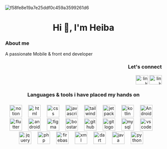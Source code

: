 
![f58fe8e19a7e25ddf0c459a3599261d6](https://github.com/user-attachments/assets/4a6be143-3e9d-43bc-b5e6-42cc6ebb34cf)



<h1 align="center">Hi 👋, I'm Heiba</h1>


###

<h3>About me</h3>
<p align="left">A passionate Mobile & front end developer </p>



<div align="right">
  <h3>Let's connect</h3>
<p >
<a href="[https://linkedin.com/in/link](https://www.linkedin.com/in/hiba-moukhlij/)" target="blank"><img align="center" src="https://raw.githubusercontent.com/rahuldkjain/github-profile-readme-generator/master/src/images/icons/Social/linked-in-alt.svg" alt="link" height="30" width="40" /></a>
<a href="[https://www.leetcode.com/link](https://leetcode.com/u/hebamkj/)" target="blank"><img align="center" src="https://raw.githubusercontent.com/rahuldkjain/github-profile-readme-generator/master/src/images/icons/Social/leet-code.svg" alt="link" height="30" width="40" /></a>
</p>
</div>

<h3 align="center">Languages & tools i have placed my hands on </h3>

###

<div align="center">
  <img src="https://cdn.jsdelivr.net/gh/devicons/devicon@latest/icons/notion/notion-original.svg" height="40" alt="notion logo"  />
  <img width="12" />
  <img src="https://cdn.jsdelivr.net/gh/devicons/devicon@latest/icons/html5/html5-original.svg" height="40" alt="html logo"  />
  <img width="12" />
  <img src="https://cdn.jsdelivr.net/gh/devicons/devicon@latest/icons/css3/css3-original.svg" height="40" alt="css logo"  />
  <img width="12" />
  <img src="https://cdn.jsdelivr.net/gh/devicons/devicon/icons/javascript/javascript-original.svg" height="40" alt="javascript logo"  />
  <img width="12" />
  <img src="https://cdn.jsdelivr.net/gh/devicons/devicon@latest/icons/tailwindcss/tailwindcss-original.svg" height="40" alt="tailwind logo"  />
  <img width="12" />
  <img src="https://cdn.jsdelivr.net/gh/devicons/devicon@latest/icons/jetpackcompose/jetpackcompose-original.svg" height="40" alt="jetpackcompose logo"  />
  <img width="12" />
  <img src="https://cdn.jsdelivr.net/gh/devicons/devicon@latest/icons/kotlin/kotlin-original.svg" height="40" alt="kotlin logo"  />
  <img width="12" />
  <img src="https://cdn.jsdelivr.net/gh/devicons/devicon@latest/icons/android/android-plain.svg" height="40" alt="Android logo"  />
  <img width="12" />
  <img src="https://cdn.jsdelivr.net/gh/devicons/devicon@latest/icons/flutter/flutter-original.svg" height="40" alt="flutter logo"  />
  <img width="12" />
  <img src="https://cdn.jsdelivr.net/gh/devicons/devicon@latest/icons/androidstudio/androidstudio-original.svg" height="40" alt="android studio logo"  />
  <img width="12" />
   <img src="https://cdn.jsdelivr.net/gh/devicons/devicon@latest/icons/figma/figma-original.svg" height="40" alt="figma logo"  />
  <img width="12" />
   <img src="https://cdn.jsdelivr.net/gh/devicons/devicon@latest/icons/bootstrap/bootstrap-original.svg"  height="40" alt="boostarp logo"  />
  <img width="12" />
   <img src="https://cdn.jsdelivr.net/gh/devicons/devicon@latest/icons/github/github-original.svg"  height="40" alt="github logo"  />
  <img width="12" />
   <img src="https://cdn.jsdelivr.net/gh/devicons/devicon@latest/icons/git/git-original.svg"  height="40" alt="git logo"  />
  <img width="12" />
   <img src="https://cdn.jsdelivr.net/gh/devicons/devicon@latest/icons/mysql/mysql-original.svg"  height="40" alt="mysql logo"  />
  <img width="12" />
   <img src="https://cdn.jsdelivr.net/gh/devicons/devicon@latest/icons/vscode/vscode-original.svg"  height="40" alt="vscode logo"  />
    <img width="12" />
   <img src="https://cdn.jsdelivr.net/gh/devicons/devicon@latest/icons/jquery/jquery-plain-wordmark.svg"  height="40" alt="jquery logo"  />
   <img width="12" />
   <img src="https://cdn.jsdelivr.net/gh/devicons/devicon@latest/icons/php/php-original.svg"  height="40" alt="php logo"  />
   <img width="12" />
   <img src="https://cdn.jsdelivr.net/gh/devicons/devicon@latest/icons/firebase/firebase-original.svg"  height="40" alt="firebase logo"  />
   <img width="12" />
   <img src="https://cdn.jsdelivr.net/gh/devicons/devicon@latest/icons/xml/xml-original.svg"  height="40" alt="xml logo"  />
      <img width="12" />
   <img src="https://cdn.jsdelivr.net/gh/devicons/devicon@latest/icons/dart/dart-original.svg"  height="40" alt="dart logo"  />
      <img width="12" />
   <img src="https://cdn.jsdelivr.net/gh/devicons/devicon@latest/icons/java/java-original.svg" height="40" alt="java logo"  />
      <img width="12" />
   <img src="https://cdn.jsdelivr.net/gh/devicons/devicon@latest/icons/python/python-original.svg"  height="40" alt="python logo"  />
  <img width="12" />

  
   
   
  
</div>

###



